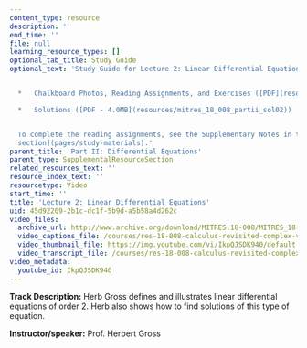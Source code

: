 ```yaml
---
content_type: resource
description: ''
end_time: ''
file: null
learning_resource_types: []
optional_tab_title: Study Guide
optional_text: 'Study Guide for Lecture 2: Linear Differential Equations


  *   Chalkboard Photos, Reading Assignments, and Exercises ([PDF](resources/mitres_18_008_partii_lec02))

  *   Solutions ([PDF - 4.0MB](resources/mitres_18_008_partii_sol02))


  To complete the reading assignments, see the Supplementary Notes in the [Study Materials
  section](pages/study-materials).'
parent_title: 'Part II: Differential Equations'
parent_type: SupplementalResourceSection
related_resources_text: ''
resource_index_text: ''
resourcetype: Video
start_time: ''
title: 'Lecture 2: Linear Differential Equations'
uid: 45d92209-2b1c-dc1f-5b9d-a5b58a4d262c
video_files:
  archive_url: http://www.archive.org/download/MITRES.18-008/MITRES_18-008_Part2_lec2_300k.mp4
  video_captions_file: /courses/res-18-008-calculus-revisited-complex-variables-differential-equations-and-linear-algebra-fall-2011/5fbf2a181a025c6aa861721f7aa71d78_IkpQJSDK940.vtt
  video_thumbnail_file: https://img.youtube.com/vi/IkpQJSDK940/default.jpg
  video_transcript_file: /courses/res-18-008-calculus-revisited-complex-variables-differential-equations-and-linear-algebra-fall-2011/fae3aebf394968bffe49bf433386da68_IkpQJSDK940.pdf
video_metadata:
  youtube_id: IkpQJSDK940
---
```


**Track Description:** Herb Gross defines and illustrates linear differential equations of order 2. Herb also shows how to find solutions of this type of equation.

**Instructor/speaker:** Prof. Herbert Gross